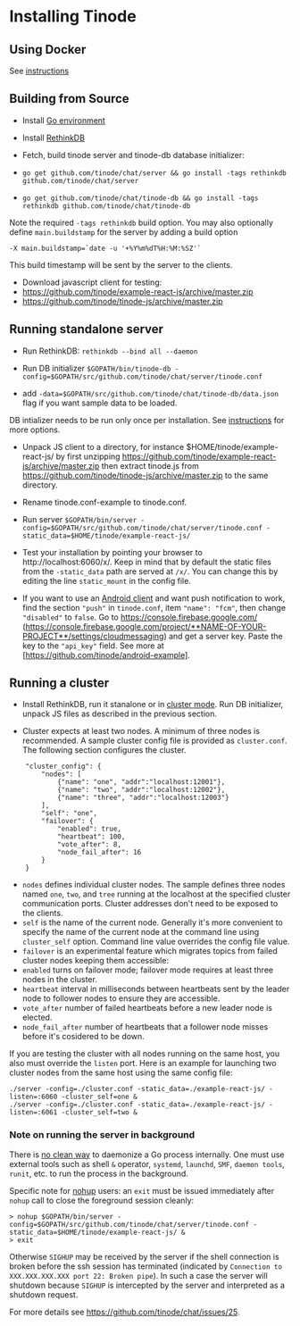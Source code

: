 # Installing Tinode

## Using Docker

See [instructions](./docker/README.md)

## Building from Source

- Install [Go environment](https://golang.org/doc/install)

- Install [RethinkDB](https://www.rethinkdb.com/docs/install/)

- Fetch, build tinode server and tinode-db database initializer:
 - `go get github.com/tinode/chat/server && go install -tags rethinkdb github.com/tinode/chat/server`
 - `go get github.com/tinode/chat/tinode-db && go install -tags rethinkdb github.com/tinode/chat/tinode-db`

Note the required `-tags rethinkdb` build option. You may also optionally define `main.buildstamp` for the server by adding a build option
```
-X main.buildstamp=`date -u '+%Y%m%dT%H:%M:%SZ'`
```
This build timestamp will be sent by the server to the clients.

- Download javascript client for testing:
 - https://github.com/tinode/example-react-js/archive/master.zip
 - https://github.com/tinode/tinode-js/archive/master.zip

## Running standalone server

- Run RethinkDB:
  `rethinkdb --bind all --daemon`

- Run DB initializer
 `$GOPATH/bin/tinode-db -config=$GOPATH/src/github.com/tinode/chat/server/tinode.conf`
 - add `-data=$GOPATH/src/github.com/tinode/chat/tinode-db/data.json` flag if you want sample data to be loaded.

 DB intializer needs to be run only once per installation. See [instructions](tinode-db/README.md) for more options.

- Unpack JS client to a directory, for instance $HOME/tinode/example-react-js/ by first unzipping https://github.com/tinode/example-react-js/archive/master.zip then extract tinode.js from https://github.com/tinode/tinode-js/archive/master.zip to the same directory.

- Rename tinode.conf-example to tinode.conf.

- Run server `$GOPATH/bin/server -config=$GOPATH/src/github.com/tinode/chat/server/tinode.conf -static_data=$HOME/tinode/example-react-js/`

- Test your installation by pointing your browser to http://localhost:6060/x/. Keep in mind that by default the static files from the `-static_data` path are served at `/x/`. You can change this by editing the line `static_mount` in the config file.

-  If you want to use an [Android client](https://github.com/tinode/android-example) and want push notification to work, find the section `"push"` in `tinode.conf`, item `"name": "fcm"`, then change `"disabled"` to `false`. Go to https://console.firebase.google.com/ (https://console.firebase.google.com/project/**NAME-OF-YOUR-PROJECT**/settings/cloudmessaging) and get a server key. Paste the key to the `"api_key"` field. See more at [https://github.com/tinode/android-example].

## Running a cluster

- Install RethinkDB, run it stanalone or in [cluster mode](https://www.rethinkdb.com/docs/start-a-server/#a-rethinkdb-cluster-using-multiple-machines). Run DB initializer, unpack JS files as described in the previous section.

- Cluster expects at least two nodes. A minimum of three nodes is recommended. A sample cluster config file is provided as `cluster.conf`. The following section configures the cluster.

```
	"cluster_config": {
		"nodes": [
			{"name": "one", "addr":"localhost:12001"}, 
			{"name": "two", "addr":"localhost:12002"},
			{"name": "three", "addr":"localhost:12003"}
		],
		"self": "one",
		"failover": {
			"enabled": true,
			"heartbeat": 100,
			"vote_after": 8,
			"node_fail_after": 16
		}
	}
```
* `nodes` defines individual cluster nodes. The sample defines three nodes named `one`, `two`, and `tree` running at the localhost at the specified cluster communication ports. Cluster addresses don't need to be exposed to the clients.
* `self` is the name of the current node. Generally it's more convenient to specify the name of the current node at the command line using `cluster_self` option. Command line value overrides the config file value.
* `failover` is an experimental feature which migrates topics from failed cluster nodes keeping them accessible:
 * `enabled` turns on failover mode; failover mode requires at least three nodes in the cluster.
 * `heartbeat` interval in milliseconds between heartbeats sent by the leader node to follower nodes to ensure they are accessible.
 * `vote_after` number of failed heartbeats before a new leader node is elected.
 * `node_fail_after` number of heartbeats that a follower node misses before it's cosidered to be down.

If you are testing the cluster with all nodes running on the same host, you also must override the `listen` port. Here is an example for launching two cluster nodes from the same host using the same config file:
```
./server -config=./cluster.conf -static_data=./example-react-js/ -listen=:6060 -cluster_self=one &
./server -config=./cluster.conf -static_data=./example-react-js/ -listen=:6061 -cluster_self=two &
```

### Note on running the server in background

There is [no clean way](https://github.com/golang/go/issues/227) to daemonize a Go process internally. One must use external tools such as shell `&` operator, `systemd`, `launchd`, `SMF`, `daemon tools`, `runit`, etc. to run the process in the background.

Specific note for [nohup](https://en.wikipedia.org/wiki/Nohup) users: an `exit` must be issued immediately after `nohup` call to close the foreground session cleanly:

```
> nohup $GOPATH/bin/server -config=$GOPATH/src/github.com/tinode/chat/server/tinode.conf -static_data=$HOME/tinode/example-react-js/ &
> exit
```

Otherwise `SIGHUP` may be received by the server if the shell connection is broken before the ssh session has terminated (indicated by `Connection to XXX.XXX.XXX.XXX port 22: Broken pipe`). In such a case the server will shutdown because `SIGHUP` is intercepted by the server and interpreted as a shutdown request.

For more details see https://github.com/tinode/chat/issues/25.
